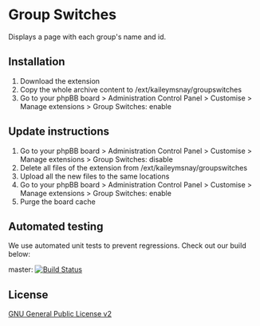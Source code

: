 # Group Switches

Displays a page with each group's name and id.

## Installation

1. Download the extension
2. Copy the whole archive content to /ext/kaileymsnay/groupswitches
3. Go to your phpBB board > Administration Control Panel > Customise > Manage extensions > Group Switches: enable

## Update instructions

1. Go to your phpBB board > Administration Control Panel > Customise > Manage extensions > Group Switches: disable
2. Delete all files of the extension from /ext/kaileymsnay/groupswitches
3. Upload all the new files to the same locations
4. Go to your phpBB board > Administration Control Panel > Customise > Manage extensions > Group Switches: enable
5. Purge the board cache

## Automated testing

We use automated unit tests to prevent regressions. Check out our build below:

master: [![Build Status](https://github.com/kaileymsnay/groupswitches/workflows/Tests/badge.svg)](https://github.com/kaileymsnay/groupswitches/actions)

## License

[GNU General Public License v2](license.txt)
